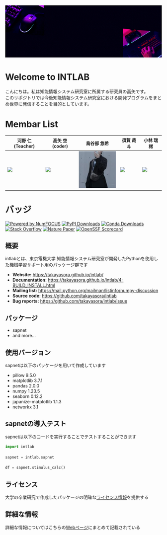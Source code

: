 <h1 align="center">
<a href="https://takayasora.com">
  <img src="https://github.com/takayasora/intlab/raw/main/base/source/welcome.gif" alt="Sora's GitHub Banner" width="1280">
</a>
</h1>

# Welcome to INTLAB
こんにちは。私は知能情報システム研究室に所属する研究員の高矢です。<br>
このリポジトリでは今後知能情報システム研究室における開発プログラムをまとめ世界に発信することを目的としています。


# Membar List
| 河野 仁(Teacher)                                                                                                                            | 高矢 空(coder)                                                                                                                                           | 鳥谷部 悠希                                                                                                                     | 須賀 哉斗                                                                                                                    | 小林 瑞稀                                                                                                                    |
| ------------------------------------------------------------------------------------------------------------------------------------- | ---------------------------------------------------------------------------------------------------------------------------------------------------------- | ---------------------------------------------------------------------------------------------------------------------------- | ---------------------------------------------------------------------------------------------------------------------------- | ---------------------------------------------------------------------------------------------------------------------------- |
| <img src="https://researchmap.jp/kono/avatar.jpg" width="128">              | <img src="https://pypi-camo.global.ssl.fastly.net/d4659d3927578919f40fee55b9a2ec1b0185b825/68747470733a2f2f7365637572652e67726176617461722e636f6d2f6176617461722f30373962313764396439356362313263373230643465663538376366313036373f73697a653d323235" width="128">                                  | <img src="https://github.com/takayasora/intlab/raw/main/base/source/tori.jpg" width="128">                                                                                                 | <img src="https://salon-cherie.com/wp/wp-content/uploads/2018/12/noimage-300x300.jpg" width="128">                                                                                                 | <img src="https://salon-cherie.com/wp/wp-content/uploads/2018/12/noimage-300x300.jpg" width="128">                                                                                                 |

# バッジ
[![Powered by NumFOCUS](https://img.shields.io/badge/powered%20by-NumFOCUS-orange.svg?style=flat&colorA=E1523D&colorB=007D8A)](
https://numfocus.org)
[![PyPI Downloads](https://img.shields.io/pypi/dm/numpy.svg?label=PyPI%20downloads)](
https://pypi.org/project/numpy/)
[![Conda Downloads](https://img.shields.io/conda/dn/conda-forge/numpy.svg?label=Conda%20downloads)](
https://anaconda.org/conda-forge/numpy)
[![Stack Overflow](https://img.shields.io/badge/stackoverflow-Ask%20questions-blue.svg)](
https://stackoverflow.com/questions/tagged/numpy)
[![Nature Paper](https://img.shields.io/badge/DOI-10.1038%2Fs41586--020--2649--2-blue)](
https://doi.org/10.1038/s41586-020-2649-2)
[![OpenSSF Scorecard](https://api.securityscorecards.dev/projects/github.com/numpy/numpy/badge)](https://api.securityscorecards.dev/projects/github.com/numpy/numpy)

## 概要
intlabとは、東京電機大学 知能情報システム研究室が開発したPythonを使用した機械学習サポート用のパッケージ群です

- **Website:** https://takayasora.github.io/intlab/
- **Documentation:** https://takayasora.github.io/intlab/4-BUILD_INSTALL.html
- **Mailing list:** https://mail.python.org/mailman/listinfo/numpy-discussion
- **Source code:** https://github.com/takayasora/intlab
- **Bug reports:** https://github.com/takayasora/intlab/issue

## パッケージ
- sapnet
- and more...
  
## 使用バージョン
sapnetは以下のパッケージを用いて作成しています
- pillow 9.5.0
- matplotlib 3.7.1
- pandas 2.0.0
- numpy 1.23.5
- seaborn 0.12.2
- japanize-matplotlib 1.1.3
- networkx 3.1

## sapnetの導入テスト
sapnetは以下のコードを実行することでテストすることができます

```Python
import intlab

sapnet = intlab.sapnet

df = sapnet.stimulus_calc()
```

## ライセンス
  大学の卒業研究で作成したパッケージの明確な[ライセンス情報](https://takayasora.github.io/intlab/6-LICENSE.html)を提供する

## 詳細な情報
  詳細な情報についてはこちらの[Webページ](https://takayasora.github.io/intlab/)にまとめて記載されている
